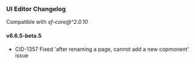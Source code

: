 ### UI Editor Changelog

Compatible with *sf-core@^2.0.10*

#### v6.6.5-beta.5

- CID-1357 Fixed 'after renaming a page, cannot add a new copmonent' issue

